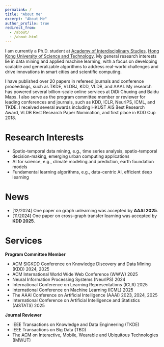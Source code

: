 ```yaml
---
permalink: /
title: "About Me"
excerpt: "About Me"
author_profile: true
redirect_from:
  - /about/
  - /about.html
---
```


I am currently a Ph.D. student at [Academy of Interdisciplinary Studies](https://ais.hkust.edu.hk/), [Hong Kong University of Science and Technology](https://hkust.edu.hk/). My general research interests lie in data mining and applied machine learning, with a focus on developing scalable and generalizable algorithms to address real-world challenges and drive innovations in smart cities and scientific computing. 

I have published over 20 papers in refereed journals and conference proceedings, such as TKDE, VLDBJ, KDD, VLDB, and AAAI. My research has powered several billion-scale online services at DiDi Chuxing and Baidu Maps. I also serve as the program committee member or reviewer for leading conferences and journals, such as KDD, ICLR, NeurIPS, ICML, and TKDE. I received several awards including HKUST AIS Best Research Award, VLDB Best Research Paper Nomination, and first place in KDD Cup 2018.

# Research Interests
* Spatio-temporal data mining, e.g., time series analysis, spatio-temporal decision-making, emerging urban computing applications
* AI for science, e.g., climate modeling and prediction, earth foundation models
* Fundamental learning algorithms, e.g., data-centric AI, efficient deep learning

# News

- \[12/2024\] One paper on graph unlearning was accepted by **AAAI 2025**.
- \[11/2024\] One paper on cross-graph transfer learning was accepted by **KDD 2025**.

# Services
**Program Committee Member**
* ACM SIGKDD Conference on Knowledge Discovery and Data Mining (KDD) 2024, 2025
* ACM International World Wide Web Conference (WWW) 2025
* Neural Information Processing Systems (NeurIPS) 2024
* International Conference on Learning Representations (ICLR) 2025
* International Conference on Machine Learning (ICML) 2025
* The AAAI Conference on Artificial Intelligence (AAAI) 2023, 2024, 2025
* International Conference on Artificial Intelligence and Statistics (AISTATS) 2025

**Journal Reviewer**
* IEEE Transactions on Knowledge and Data Engineering (TKDE)
* IEEE Transactions on Big Data (TBD)
* The ACM on Interactive, Mobile, Wearable and Ubiquitous Technologies (IMWUT)
